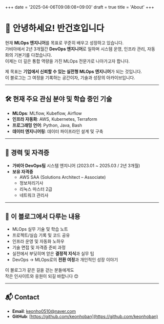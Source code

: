 +++
date = '2025-04-06T09:08:08+09:00'
draft = true
title = 'About'
+++

# 👋 안녕하세요! 반건호입니다

현재 **MLOps 엔지니어**를 목표로 꾸준히 배우고 성장하고 있습니다.  
가비아에서 2년 3개월간 **DevOps 엔지니어**로 일하며 시스템 운영, 인프라 관리, 자동화의 기본기를 다졌습니다.  
이제는 더 깊은 통합 역량을 가진 MLOps 전문가로 나아가고자 합니다.

제 목표는 **기업에서 신뢰할 수 있는 실전형 MLOps 엔지니어**가 되는 것입니다.  
이 블로그는 그 여정을 기록하는 공간이자, 기술과 성장의 아카이브입니다.

---

## 🛠️ 현재 주요 관심 분야 및 학습 중인 기술

- **MLOps**: MLflow, Kubeflow, Airflow  
- **인프라 자동화**: AWS, Kubernetes, Terraform  
- **프로그래밍 언어**: Python, Java, Bash  
- **데이터 엔지니어링**: 데이터 파이프라인 설계 및 구축

---

## 🚀 경력 및 자격증

- **가비아 DevOps팀** 시스템 엔지니어 (2023.01 ~ 2025.03 / 2년 3개월)
- **보유 자격증**  
  - AWS SAA (Solutions Architect – Associate)  
  - 정보처리기사  
  - 리눅스 마스터 2급  
  - 네트워크 관리사

---

## 📌 이 블로그에서 다루는 내용

- MLOps 실무 기술 및 학습 노트  
- 프로젝트/실습 기록 및 코드 공유  
- 인프라 운영 및 자동화 노하우  
- 기술 면접 및 자격증 준비 과정  
- 실전에서 부딪히며 얻은 **결정적 지식**과 실무 팁  
- DevOps → MLOps로의 **전환 여정**과 개인적인 성장 이야기

이 블로그가 같은 길을 걷는 분들에게도  
작은 인사이트와 응원이 되길 바랍니다 😊

---

## 📬 Contact

- **Email**: keonho0510@naver.com  
- **GitHub**: [https://github.com/keonhoban](https://github.com/keonhoban)
